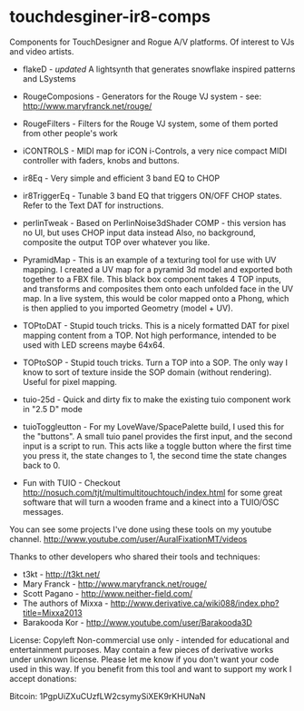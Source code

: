 touchdesginer-ir8-comps
=======================

Components for TouchDesigner and Rogue A/V platforms. Of interest to VJs and video artists.

* flakeD          - *updated* A lightsynth that generates snowflake inspired patterns and LSystems

* RougeComposions - Generators for the Rouge VJ system - see: http://www.maryfranck.net/rouge/

* RougeFilters    - Filters for the Rouge VJ system, some of them ported from other people's work

* iCONTROLS       - MIDI map for iCON i-Controls, a very nice compact MIDI controller with faders, knobs and buttons.

* ir8Eq           - Very simple and efficient 3 band EQ to CHOP

* ir8TriggerEq    - Tunable 3 band EQ that triggers ON/OFF CHOP states. Refer to the Text DAT for instructions.

* perlinTweak     - Based on PerlinNoise3dShader COMP - this version has no UI, but uses CHOP input data instead
                  Also, no background, composite the output TOP over whatever you like.

* PyramidMap      - This is an example of a texturing tool for use with UV mapping. I created a UV map for a 
                  pyramid 3d model and exported both together to a FBX file. This black box component takes
                  4 TOP inputs, and transforms and composites them onto each unfolded face in the UV map. 
                  In a live system, this would be color mapped onto a Phong, which is then applied to you
                  imported Geometry (model + UV).

* TOPtoDAT        - Stupid touch tricks. This is a nicely formatted DAT for pixel mapping content from a TOP.
                    Not high performance, intended to be used with LED screens maybe 64x64.

* TOPtoSOP        - Stupid touch tricks. Turn a TOP into a SOP. The only way I know to sort of texture inside
                  the SOP domain (without rendering). Useful for pixel mapping.

* tuio-25d        - Quick and dirty fix to make the existing tuio component work in "2.5 D" mode

* tuioToggleutton - For my LoveWave/SpacePalette build, I used this for the "buttons". A small tuio panel provides
                  the first input, and the second input is a script to run. This acts like a toggle button where
                  the first time you press it, the state changes to 1, the second time the state changes back to 0.

* Fun with TUIO   - Checkout http://nosuch.com/tjt/multimultitouchtouch/index.html for some great software
                  that will turn a wooden frame and a kinect into a TUIO/OSC messages.


You can see some projects I've done using these tools on my youtube channel.
http://www.youtube.com/user/AuralFixationMT/videos

Thanks to other developers who shared their tools and techniques:

* t3kt - http://t3kt.net/
* Mary Franck - http://www.maryfranck.net/rouge/
* Scott Pagano - http://www.neither-field.com/
* The authors of Mixxa - http://www.derivative.ca/wiki088/index.php?title=Mixxa2013
* Barakooda Kor - http://www.youtube.com/user/Barakooda3D

License: Copyleft Non-commercial use only - intended for educational and entertainment purposes. May contain a few pieces of derivative works under unknown license. Please let me know if you don't want your code used in this way. If you benefit from this tool and want to support my work I accept donations:

Bitcoin: 1PgpUiZXuCUzfLW2csymySiXEK9rKHUNaN
